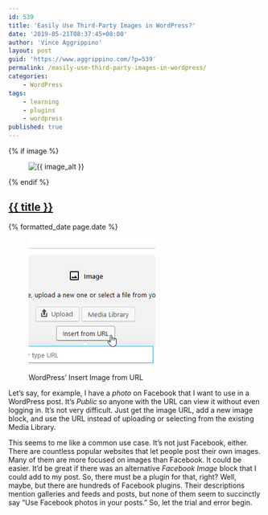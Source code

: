 ```yaml
---
id: 539
title: 'Easily Use Third-Party Images in WordPress?'
date: '2019-05-21T08:37:45+08:00'
author: 'Vince Aggrippino'
layout: post
guid: 'https://www.aggrippino.com/?p=539'
permalink: /easily-use-third-party-images-in-wordpress/
categories:
    - WordPress
tags:
    - learning
    - plugins
    - wordpress
published: true
---
```

{% if image %}
    <figure class="post__image">
        <img src="{{ image }}" alt="{{ image_alt }}">
    </figure>
{% endif %}

<h2 class="post__title"><a href="{{ page.url }}">{{ title }}</a></h2>
<div class="post__date">{% formatted_date page.date %}</div>

<figure class="alignleft">

  ![](/wp-content/uploads/2019/05/20190521_063318_WordPress_Insert_Image_from_URL_252x252-min.png)

  <figcaption>WordPress’ Insert Image from URL</figcaption>
</figure>

Let’s say, for example, I have a *photo* on Facebook that I want to use in a WordPress post. It’s *Public* so anyone with the URL can view it without even logging in. It’s not very difficult. Just get the image URL, add a new image block, and use the URL instead of uploading or selecting from the existing Media Library.

This seems to me like a common use case. It’s not just Facebook, either. There are countless popular websites that let people post their own images. Many of them are more focused on images than Facebook. It could be easier. It’d be great if there was an alternative *Facebook Image* block that I could add to my post. So, there must be a plugin for that, right? Well, maybe, but there are hundreds of Facebook plugins. Their descriptions mention galleries and feeds and posts, but none of them seem to succinctly say “Use Facebook photos in your posts.” So, let the trial and error begin.